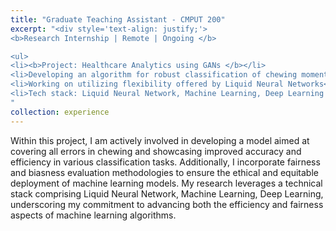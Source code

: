 ```yaml
---
title: "Graduate Teaching Assistant - CMPUT 200"
excerpt: "<div style='text-align: justify;'>
<b>Research Internship | Remote | Ongoing </b>

<ul>
<li><b>Project: Healthcare Analytics using GANs </b></li>
<li>Developing an algorithm for robust classification of chewing moments.</li>
<li>Working on utilizing flexibility offered by Liquid Neural Networks</li>
<li>Tech stack: Liquid Neural Network, Machine Learning, Deep Learning </li>
"
collection: experience
---
```



Within this project, I am actively involved in developing a model aimed at covering all errors in chewing and showcasing improved accuracy and efficiency in various classification tasks. Additionally, I incorporate fairness and biasness evaluation methodologies to ensure the ethical and equitable deployment of machine learning models. My research leverages a technical stack comprising Liquid Neural Network, Machine Learning, Deep Learning, underscoring my commitment to advancing both the efficiency and fairness aspects of machine learning algorithms.


